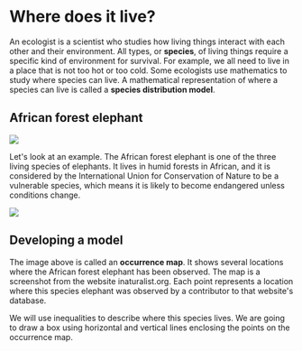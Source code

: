 # Where does it live?

An ecologist is a scientist who studies how living things interact with each other and their environment. All types, or **species**, of living things require a specific kind of environment for survival. For example, we all need to live in a place that is not too hot or too cold. Some ecologists use mathematics to study where species can live. A mathematical representation of where a species can live is called a **species distribution model**.

## African forest elephant

<img src="/static/teaching_assets/md/images/ForestElephant.jpg">

Let's look at an example. The African forest elephant is one of the three living species of elephants. It lives in humid forests in African, and it is considered by the International Union for Conservation of Nature to be a vulnerable species, which means it is likely to become endangered unless conditions change.

<img src="/static/teaching_assets/md/images/ForestElephantOccurrences.png">

## Developing a model

The image above is called an **occurrence map**. It shows several locations where the African forest elephant has been observed. The map is a screenshot from the website inaturalist.org. Each point represents a location where this species elephant was observed by a contributor to that website's database.

We will use inequalities to describe where this species lives. We are going to draw a box using horizontal and vertical lines enclosing the points on the occurrence map.


